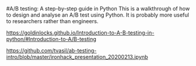 #A/B testing: A step-by-step guide in Python
This is a walkthrough of how to design and analyse an A/B test using Python. It is probably more useful to researchers rather than engineers.

https://goldinlocks.github.io/Introduction-to-A-B-testing-in-python/#Introduction-to-A/B-testing

https://github.com/tvasil/ab-testing-intro/blob/master/ironhack_presentation_20200213.ipynb
